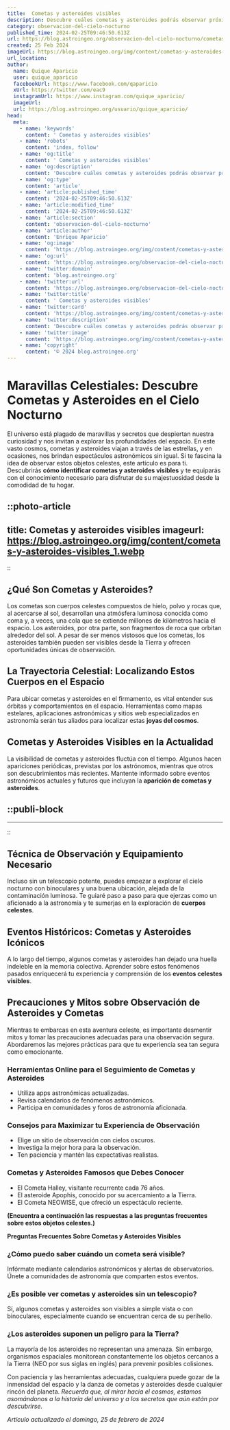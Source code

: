 ```yaml
---
title:  Cometas y asteroides visibles
description: Descubre cuáles cometas y asteroides podrás observar próximamente. Información precisa para astrónomos aficionados y curiosos del cielo.
category: observacion-del-cielo-nocturno
published_time: 2024-02-25T09:46:50.613Z
url: https://blog.astroingeo.org/observacion-del-cielo-nocturno/cometas-y-asteroides-visibles
created: 25 Feb 2024
imageUrl: https://blog.astroingeo.org/img/content/cometas-y-asteroides-visibles_1.webp
url_location:
author:
  name: Quique Aparicio
  user: quique_aparicio
  facebookUrl: https://www.facebook.com/qaparicio
  xUrl: https://twitter.com/eac9
  instagramUrl: https://www.instagram.com/quique_aparicio/
  imageUrl: 
  url: https://blog.astroingeo.org/usuario/quique_aparicio/
head:
  meta:
    - name: 'keywords'
      content: ' Cometas y asteroides visibles'
    - name: 'robots'
      content: 'index, follow'
    - name: 'og:title'
      content: ' Cometas y asteroides visibles'
    - name: 'og:description'
      content: 'Descubre cuáles cometas y asteroides podrás observar próximamente. Información precisa para astrónomos aficionados y curiosos del cielo.'
    - name: 'og:type'
      content: 'article'
    - name: 'article:published_time'
      content: '2024-02-25T09:46:50.613Z'
    - name: 'article:modified_time'
      content: '2024-02-25T09:46:50.613Z'
    - name: 'article:section'
      content: 'observacion-del-cielo-nocturno'
    - name: 'article:author'
      content: 'Enrique Aparicio'
    - name: 'og:image'
      content: 'https://blog.astroingeo.org/img/content/cometas-y-asteroides-visibles_1.webp'
    - name: 'og:url'
      content: 'https://blog.astroingeo.org/observacion-del-cielo-nocturno/cometas-y-asteroides-visibles'
    - name: 'twitter:domain'
      content: 'blog.astroingeo.org'
    - name: 'twitter:url'
      content: 'https://blog.astroingeo.org/observacion-del-cielo-nocturno/cometas-y-asteroides-visibles'
    - name: 'twitter:title'
      content: ' Cometas y asteroides visibles'
    - name: 'twitter:card'
      content: 'https://blog.astroingeo.org/img/content/cometas-y-asteroides-visibles_1.webp'
    - name: 'twitter:description'
      content: 'Descubre cuáles cometas y asteroides podrás observar próximamente. Información precisa para astrónomos aficionados y curiosos del cielo.'
    - name: 'twitter:image'
      content: 'https://blog.astroingeo.org/img/content/cometas-y-asteroides-visibles_1.webp'
    - name: 'copyright'
      content: '© 2024 blog.astroingeo.org'
---
```

# Maravillas Celestiales: Descubre Cometas y Asteroides en el Cielo Nocturno

El universo está plagado de maravillas y secretos que despiertan nuestra curiosidad y nos invitan a explorar las profundidades del espacio. En este vasto cosmos, cometas y asteroides viajan a través de las estrellas, y en ocasiones, nos brindan espectáculos astronómicos sin igual. Si te fascina la idea de observar estos objetos celestes, este artículo es para ti. Descubrirás **cómo identificar cometas y asteroides visibles** y te equiparás con el conocimiento necesario para disfrutar de su majestuosidad desde la comodidad de tu hogar.


::photo-article
---
title:  Cometas y asteroides visibles
imageurl: https://blog.astroingeo.org/img/content/cometas-y-asteroides-visibles_1.webp
---
::


## ¿Qué Son Cometas y Asteroides?

Los cometas son cuerpos celestes compuestos de hielo, polvo y rocas que, al acercarse al sol, desarrollan una atmósfera luminosa conocida como coma y, a veces, una cola que se extiende millones de kilómetros hacia el espacio. Los asteroides, por otra parte, son fragmentos de roca que orbitan alrededor del sol. A pesar de ser menos vistosos que los cometas, los asteroides también pueden ser visibles desde la Tierra y ofrecen oportunidades únicas de observación.

## La Trayectoria Celestial: Localizando Estos Cuerpos en el Espacio

Para ubicar cometas y asteroides en el firmamento, es vital entender sus órbitas y comportamientos en el espacio. Herramientas como mapas estelares, aplicaciones astronómicas y sitios web especializados en astronomía serán tus aliados para localizar estas **joyas del cosmos**.

## Cometas y Asteroides Visibles en la Actualidad

La visibilidad de cometas y asteroides fluctúa con el tiempo. Algunos hacen apariciones periódicas, previstas por los astrónomos, mientras que otros son descubrimientos más recientes. Mantente informado sobre eventos astronómicos actuales y futuros que incluyan la **aparición de cometas y asteroides**.


  ::publi-block
  ---
  ---
  ::
  
  
## Técnica de Observación y Equipamiento Necesario

Incluso sin un telescopio potente, puedes empezar a explorar el cielo nocturno con binoculares y una buena ubicación, alejada de la contaminación luminosa. Te guiaré paso a paso para que ejerzas como un aficionado a la astronomía y te sumerjas en la exploración de **cuerpos celestes**.

## Eventos Históricos: Cometas y Asteroides Icónicos

A lo largo del tiempo, algunos cometas y asteroides han dejado una huella indeleble en la memoria colectiva. Aprender sobre estos fenómenos pasados enriquecerá tu experiencia y comprensión de los **eventos celestes visibles**.

## Precauciones y Mitos sobre Observación de Asteroides y Cometas

Mientras te embarcas en esta aventura celeste, es importante desmentir mitos y tomar las precauciones adecuadas para una observación segura. Abordaremos las mejores prácticas para que tu experiencia sea tan segura como emocionante.

### Herramientas Online para el Seguimiento de Cometas y Asteroides

- Utiliza apps astronómicas actualizadas.
- Revisa calendarios de fenómenos astronómicos.
- Participa en comunidades y foros de astronomía aficionada.

### Consejos para Maximizar tu Experiencia de Observación

- Elige un sitio de observación con cielos oscuros.
- Investiga la mejor hora para la observación.
- Ten paciencia y mantén las expectativas realistas.

### Cometas y Asteroides Famosos que Debes Conocer

- El Cometa Halley, visitante recurrente cada 76 años.
- El asteroide Apophis, conocido por su acercamiento a la Tierra.
- El Cometa NEOWISE, que ofreció un espectáculo reciente.

**(Encuentra a continuación las respuestas a las preguntas frecuentes sobre estos objetos celestes.)**

**Preguntas Frecuentes Sobre Cometas y Asteroides Visibles**

### ¿Cómo puedo saber cuándo un cometa será visible?
Infórmate mediante calendarios astronómicos y alertas de observatorios. Únete a comunidades de astronomía que comparten estos eventos.

### ¿Es posible ver cometas y asteroides sin un telescopio?
Sí, algunos cometas y asteroides son visibles a simple vista o con binoculares, especialmente cuando se encuentran cerca de su perihelio.

### ¿Los asteroides suponen un peligro para la Tierra?
La mayoría de los asteroides no representan una amenaza. Sin embargo, organismos espaciales monitorean constantemente los objetos cercanos a la Tierra (NEO por sus siglas en inglés) para prevenir posibles colisiones.

Con paciencia y las herramientas adecuadas, cualquiera puede gozar de la inmensidad del espacio y la danza de cometas y asteroides desde cualquier rincón del planeta. *Recuerda que, al mirar hacia el cosmos, estamos asomándonos a la historia del universo y a los secretos que aún están por descubrirse.*

_Artículo actualizado el domingo, 25 de febrero de 2024_